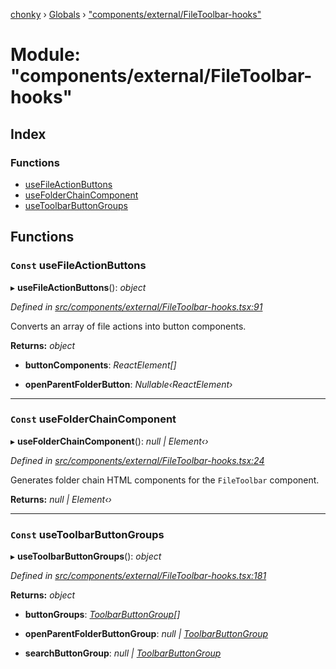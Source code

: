 [chonky](../README.md) › [Globals](../globals.md) › ["components/external/FileToolbar-hooks"](_components_external_filetoolbar_hooks_.md)

# Module: "components/external/FileToolbar-hooks"

## Index

### Functions

* [useFileActionButtons](_components_external_filetoolbar_hooks_.md#const-usefileactionbuttons)
* [useFolderChainComponent](_components_external_filetoolbar_hooks_.md#const-usefolderchaincomponent)
* [useToolbarButtonGroups](_components_external_filetoolbar_hooks_.md#const-usetoolbarbuttongroups)

## Functions

### `Const` useFileActionButtons

▸ **useFileActionButtons**(): *object*

*Defined in [src/components/external/FileToolbar-hooks.tsx:91](https://github.com/TimboKZ/Chonky/blob/cc6d20b/src/components/external/FileToolbar-hooks.tsx#L91)*

Converts an array of file actions into button components.

**Returns:** *object*

* **buttonComponents**: *ReactElement[]*

* **openParentFolderButton**: *Nullable‹ReactElement›*

___

### `Const` useFolderChainComponent

▸ **useFolderChainComponent**(): *null | Element‹›*

*Defined in [src/components/external/FileToolbar-hooks.tsx:24](https://github.com/TimboKZ/Chonky/blob/cc6d20b/src/components/external/FileToolbar-hooks.tsx#L24)*

Generates folder chain HTML components for the `FileToolbar` component.

**Returns:** *null | Element‹›*

___

### `Const` useToolbarButtonGroups

▸ **useToolbarButtonGroups**(): *object*

*Defined in [src/components/external/FileToolbar-hooks.tsx:181](https://github.com/TimboKZ/Chonky/blob/cc6d20b/src/components/external/FileToolbar-hooks.tsx#L181)*

**Returns:** *object*

* **buttonGroups**: *[ToolbarButtonGroup](../interfaces/_components_external_toolbarbuttongroup_.toolbarbuttongroup.md)[]*

* **openParentFolderButtonGroup**: *null | [ToolbarButtonGroup](../interfaces/_components_external_toolbarbuttongroup_.toolbarbuttongroup.md)*

* **searchButtonGroup**: *null | [ToolbarButtonGroup](../interfaces/_components_external_toolbarbuttongroup_.toolbarbuttongroup.md)*

